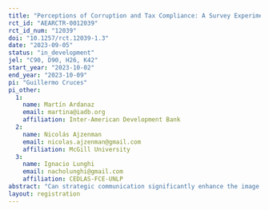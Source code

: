 ```yaml
---
title: "Perceptions of Corruption and Tax Compliance: A Survey Experiment in Honduras"
rct_id: "AEARCTR-0012039"
rct_id_num: "12039"
doi: "10.1257/rct.12039-1.3"
date: "2023-09-05"
status: "in_development"
jel: "C90, D90, H26, K42"
start_year: "2023-10-02"
end_year: "2023-10-09"
pi: "Guillermo Cruces"
pi_other:
  1:
    name: Martín Ardanaz
    email: martina@iadb.org
    affiliation: Inter-American Development Bank
  2:
    name: Nicolás Ajzenman
    email: nicolas.ajzenman@gmail.com
    affiliation: McGill University
  3:
    name: Ignacio Lunghi
    email: nacholunghi@gmail.com
    affiliation: CEDLAS-FCE-UNLP
abstract: "Can strategic communication significantly enhance the image of the tax authority and boost tax morale among taxpayers? We conduct an extensive online survey experiment following a significant institutional overhaul of the Honduran tax authority, which involved a substantial personnel renewal. The project seeks to provide empirical insights to determine which are the most effective methods for communicating and reap out the benefits of institutional changes. Our research aims to evaluate the efficacy of three distinct messaging interventions on perceptions of the tax authority and on indicators of taxpayers' willingness to comply with tax obligations. The informational treatments encompass a message highlighting Honduran citizen’s perception of their tax authority as relatively honest in a regional comparison– the "perception" treatment. The message in a second treatment arm emphasizes the extensive staff renewal within the Honduran Revenue Administration Service (SAR, as per its Spanish acronym) as a measure to combat corruption – the "purge" treatment. Finally, a third treatment arm integrates the "perception" treatment followed by the "purge" message – the "combined" treatment. A control group received a placebo message, providing neutral information about the tax authority. We investigate the divergent impacts of these treatments on two distinct sets of outcomes: firstly, on perceptions of the tax authority, and secondly, on tax morale and indicators of willingness to comply with or evade tax obligations."
layout: registration
---
```


